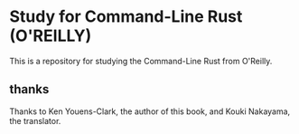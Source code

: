 # Study for Command-Line Rust (O'REILLY)

This is a repository for studying the Command-Line Rust from O'Reilly.

## thanks

Thanks to Ken Youens-Clark, the author of this book, and Kouki Nakayama, the translator.
